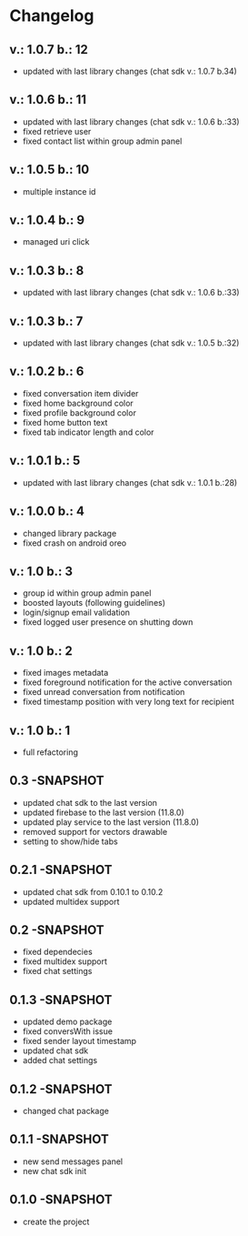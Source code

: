 # Changelog

## v.: 1.0.7 b.: 12
- updated with last library changes (chat sdk v.: 1.0.7 b.34)

## v.: 1.0.6 b.: 11
- updated with last library changes (chat sdk v.: 1.0.6 b.:33)
- fixed retrieve user
- fixed contact list within group admin panel

## v.: 1.0.5 b.: 10
- multiple instance id

## v.: 1.0.4 b.: 9
- managed uri click

## v.: 1.0.3 b.: 8
- updated with last library changes (chat sdk v.: 1.0.6 b.:33)

## v.: 1.0.3 b.: 7
- updated with last library changes (chat sdk v.: 1.0.5 b.:32)

## v.: 1.0.2 b.: 6
- fixed conversation item divider
- fixed home background color
- fixed profile background color
- fixed home button text
- fixed tab indicator length and color

## v.: 1.0.1 b.: 5
- updated with last library changes (chat sdk v.: 1.0.1 b.:28)

## v.: 1.0.0 b.: 4
- changed library package
- fixed crash on android oreo

## v.: 1.0 b.: 3
- group id within group admin panel
- boosted layouts (following guidelines)
- login/signup email validation
- fixed logged user presence on shutting down

## v.: 1.0 b.: 2
- fixed images metadata
- fixed foreground notification for the active conversation
- fixed unread conversation from notification
- fixed timestamp position with very long text for recipient

## v.: 1.0 b.: 1
- full refactoring

## 0.3 -SNAPSHOT
- updated chat sdk to the last version
- updated firebase to the last version (11.8.0)
- updated play service to the last version (11.8.0)
- removed support for vectors drawable
- setting to show/hide tabs

## 0.2.1 -SNAPSHOT
- updated chat sdk from 0.10.1 to 0.10.2
- updated multidex support

## 0.2 -SNAPSHOT
- fixed dependecies
- fixed multidex support
- fixed chat settings

## 0.1.3 -SNAPSHOT
- updated demo package
- fixed conversWith issue
- fixed sender layout timestamp
- updated chat sdk
- added chat settings

## 0.1.2 -SNAPSHOT
- changed chat package

## 0.1.1 -SNAPSHOT
- new send messages panel
- new chat sdk init

## 0.1.0 -SNAPSHOT
- create the project